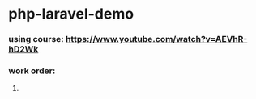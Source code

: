 # php-laravel-demo

### using course: https://www.youtube.com/watch?v=AEVhR-hD2Wk

### work order:
1. 

